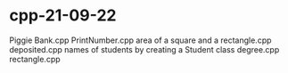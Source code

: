 # cpp-21-09-22
Piggie Bank.cpp
PrintNumber.cpp
area of a square and a rectangle.cpp
deposited.cpp
names of students by creating a Student class
degree.cpp
rectangle.cpp
